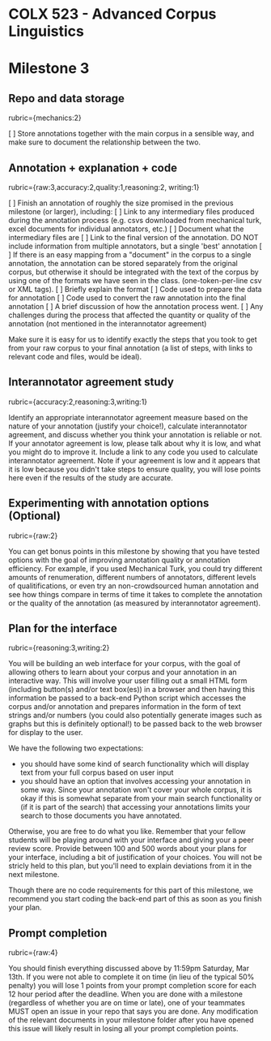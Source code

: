 # COLX 523 - Advanced Corpus Linguistics

# Milestone 3                   

## Repo and data storage
rubric={mechanics:2}
                                                                                 
[ ] Store annotations together with the main corpus in a sensible way, and make sure to document the relationship between the two.

## Annotation + explanation + code
rubric={raw:3,accuracy:2,quality:1,reasoning:2, writing:1}

[ ] Finish an annotation of roughly the size promised in the previous milestone (or larger), including:
    [ ] Link to any intermediary files produced during the annotation process (e.g. csvs downloaded from mechanical turk, excel documents for individual annotators, etc.)
    [ ] Document what the intermediary files are
    [ ] Link to the final version of the annotation. DO NOT include information from multiple annotators, but a single 'best' annotation
    [ ] If there is an easy mapping from a "document" in the corpus to a single annotation, the annotation can be stored separately from the original corpus, but otherwise it should be integrated with the text of the corpus by using one of the formats we have seen in the class. (one-token-per-line csv or XML tags).
    [ ] Briefly explain the format
    [ ] Code used to prepare the data for annotation
    [ ] Code used to convert the raw annotation into the final annotation
    [ ] A brief discussion of how the annotation process went. 
        [ ] Any challenges during the process that affected the quantity or quality of the annotation (not mentioned in the interannotator agreement)


Make sure it is easy for us to identify exactly the steps that you took to get from your raw corpus to your final annotation (a list of steps, with links to relevant code and files, would be ideal).

## Interannotator agreement study
rubric={accuracy:2,reasoning:3,writing:1}

Identify an appropriate interannotator agreement measure based on the nature of your annotation (justify your choice!), calculate interannotator agreement, and discuss whether you think your annotation is reliable or not. If your annotator agreement is low, please talk about why it is low, and what you might do to improve it. Include a link to any code you used to calculate interannotator agreement. Note if your agreement is low and it appears that it is low because you didn't take steps to ensure quality, you will lose points here even if the results of the study are accurate. 

## Experimenting with annotation options (Optional)
rubric={raw:2}

You can get bonus points in this milestone by showing that you have tested options with the goal of improving annotation quality or annotation efficiency. For example, if you used Mechanical Turk, you could try different amounts of renumeration, different numbers of annotators, different levels of qualitifications, or even try an non-crowdsourced human annotation and see how things compare in terms of time it takes to complete the annotation or the quality of the annotation (as measured by interannotator agreement).


## Plan for the interface
rubric={reasoning:3,writing:2} 

You will be building an web interface for your corpus, with the goal of allowing others to learn about your corpus and your annotation in an interactive way. This will involve your user filling out a small HTML form (including button(s) and/or text box(es)) in a browser and then having this information be passed to a back-end Python script which accesses the corpus and/or annotation and prepares information in the form of text strings and/or numbers (you could also potentially generate images such as graphs but this is definitely optional!) to be passed back to the web browser for display to the user.

We have the following two expectations:

- you should have some kind of search functionality which will display text from your full corpus based on user input
- you should have an option that involves accessing your annotation in some way. Since your annotation won't cover your whole corpus, it is okay if this is somewhat separate from your main search functionality or (if it is part of the search) that accessing your annotations limits your search to those documents you have annotated. 

Otherwise, you are free to do what you like. Remember that your fellow students will be playing around with your interface and giving your a peer review score. Provide between 100 and 500 words about your plans for your interface, including a bit of justification of your choices. You will not be stricly held to this plan, but you'll need to explain deviations from it in the next milestone.

Though there are no code requirements for this part of this milestone, we recommend you start coding the back-end part of this as soon as you finish your plan.

## Prompt completion
rubric={raw:4}

You should finish everything discussed above by 11:59pm Saturday, Mar 13th. If you were not able to complete it on time (in lieu of the typical 50% penalty) you will lose 1 points from your prompt completion score for each 12 hour period after the deadline. When you are done with a milestone (regardless of whether you are on time or late), one of your teammates MUST open an issue in your repo that says you are done. Any modification of the relevant documents in your milestone folder after you have opened this issue will likely result in losing all your prompt completion points.
